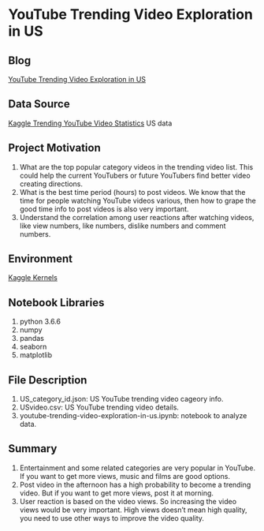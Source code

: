 # YouTube Trending Video Exploration in US

## Blog 
[YouTube Trending Video Exploration in US](https://moonlight43.home.blog/)

## Data Source

[Kaggle Trending YouTube Video Statistics](https://www.kaggle.com/datasnaek/youtube-new#USvideos.csv) US data

## Project Motivation

1. What are the top popular category videos in the trending video list. This could help the current YouTubers or future YouTubers find better video creating directions.
2. What is the best time period (hours) to post videos. We know that the time for people watching YouTube videos various, then how to grape the good time info to post videos is also very important.
3. Understand the correlation among user reactions after watching videos, like view numbers, like numbers, dislike numbers and comment numbers.

## Environment 

[Kaggle Kernels](https://www.kaggle.com/kernels)

## Notebook Libraries

1. python 3.6.6
2. numpy
3. pandas
4. seaborn
5. matplotlib

## File Description

1. US_category_id.json: US YouTube trending video cageory info.
2. USvideo.csv: US YouTube trending video details.
3. youtube-trending-video-exploration-in-us.ipynb: notebook to analyze data.

## Summary

1. Entertainment and some related categories are very popular in YouTube. If you want to get more views, music and films are good options.
2. Post video in the afternoon has a high probability to become a trending video. But if you want to get more views, post it at morning.
3. User reaction is based on the video views. So increasing the video views would be very important. High views doesn’t mean high quality, you need to use other ways to improve the video quality.
